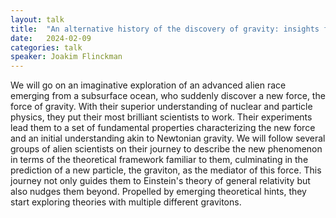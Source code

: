 ```yaml
---
layout: talk
title:  "An alternative history of the discovery of gravity: insights from an alien race"
date:   2024-02-09
categories: talk
speaker: Joakim Flinckman
---
```

We will go on an imaginative exploration of an advanced alien race emerging from a subsurface ocean, who suddenly discover a new force, the force of gravity. With their superior understanding of nuclear and particle physics, they put their most brilliant scientists to work. Their experiments lead them to a set of fundamental properties characterizing the new force and an initial understanding akin to Newtonian gravity. We will follow several groups of alien scientists on their journey to describe the new phenomenon in terms of the theoretical framework familiar to them, culminating in the prediction of a new particle, the graviton, as the mediator of this force. This journey not only guides them to Einstein's theory of general relativity but also nudges them beyond. Propelled by emerging theoretical hints, they start exploring theories with multiple different gravitons.
